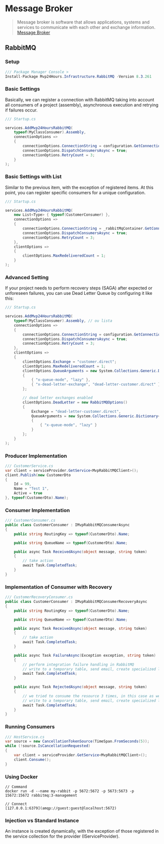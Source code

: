 # Message Broker
>Message broker is software that allows applications, systems and services to communicate with each other and exchange information. [Message Broker](https://en.wikipedia.org/wiki/Message_broker)

## RabbitMQ

### Setup
```csharp
/// Package Manager Console >
Install-Package Mvp24Hours.Infrastructure.RabbitMQ -Version 8.3.261
```

### Basic Settings
Basically, we can register a connection with RabbitMQ taking into account all consumers of a project (assembly), asynchronous execution and retrying if failures occur.

```csharp
/// Startup.cs

services.AddMvp24HoursRabbitMQ(
    typeof(MyClassConsumer).Assembly,
    connectionOptions =>
    {
        connectionOptions.ConnectionString = configuration.GetConnectionString("RabbitMQContext");
        connectionOptions.DispatchConsumersAsync = true;
        connectionOptions.RetryCount = 3;
    }
);

```

### Basic Settings with List
Similar to the previous item, with the exception of registered items. At this point, you can register specific consumers for a unique configuration.

```csharp
/// Startup.cs

services.AddMvp24HoursRabbitMQ(
    new List<Type> { typeof(CustomerConsumer) },
    connectionOptions =>
    {
        connectionOptions.ConnectionString = _rabbitMqContainer.GetConnectionString();
        connectionOptions.DispatchConsumersAsync = true;
        connectionOptions.RetryCount = 3;
    },
    clientOptions =>
    {
        clientOptions.MaxRedeliveredCount = 1;
    }
);

```

### Advanced Setting
If your project needs to perform recovery steps (SAGA) after expected or unforeseen failures, you can use Dead Letter Queue by configuring it like this:

```csharp
/// Startup.cs

services.AddMvp24HoursRabbitMQ(
    typeof(MyClassConsumer).Assembly, // ou lista
    connectionOptions =>
    {
        connectionOptions.ConnectionString = configuration.GetConnectionString("RabbitMQContext");
        connectionOptions.DispatchConsumersAsync = true;
        connectionOptions.RetryCount = 3;
    },
    clientOptions =>
    {
        clientOptions.Exchange = "customer.direct";
        clientOptions.MaxRedeliveredCount = 1;
        clientOptions.QueueArguments = new System.Collections.Generic.Dictionary<string, object>
        {
            { "x-queue-mode", "lazy" },
            { "x-dead-letter-exchange", "dead-letter-customer.direct" }
        };

        // dead letter exchanges enabled
        clientOptions.DeadLetter = new RabbitMQOptions()
        {
            Exchange = "dead-letter-customer.direct",
            QueueArguments = new System.Collections.Generic.Dictionary<string, object>
            {
                { "x-queue-mode", "lazy" }
            }
        };
    }
);

```

### Producer Implementation

```csharp
/// CustomerService.cs
var client = serviceProvider.GetService<MvpRabbitMQClient>();
client.Publish(new CustomerDto
{
    Id = 99,
    Name = "Test 1",
    Active = true
}, typeof(CustomerDto).Name);

```

### Consumer Implementation

```csharp
/// CustomerConsumer.cs
public class CustomerConsumer : IMvpRabbitMQConsumerAsync
{
    public string RoutingKey => typeof(CustomerDto).Name;

    public string QueueName => typeof(CustomerDto).Name;

    public async Task ReceivedAsync(object message, string token)
    {
        // take action
        await Task.CompletedTask;
    }
}
```

### Implementation of Consumer with Recovery

```csharp
/// CustomerRecoveryConsumer.cs
public class CustomerConsumer : IMvpRabbitMQConsumerRecoveryAsync
{
    public string RoutingKey => typeof(CustomerDto).Name;

    public string QueueName => typeof(CustomerDto).Name;

    public async Task ReceivedAsync(object message, string token)
    {
        // take action
        await Task.CompletedTask;
    }

    public async Task FailureAsync(Exception exception, string token)
    {
        // perform integration failure handling in RabbitMQ
        // write to a temporary table, send email, create specialized log, etc.
        await Task.CompletedTask;
    }

    public async Task RejectedAsync(object message, string token)
    {
        // we tried to consume the resource 3 times, in this case as we did not treat it, we will disregard it
        // write to a temporary table, send email, create specialized log, etc.
        await Task.CompletedTask;
    }
}
```

### Running Consumers

```csharp
/// HostService.cs
var source = new CancellationTokenSource(TimeSpan.FromSeconds(5));
while (!source.IsCancellationRequested)
{
    var client = serviceProvider.GetService<MvpRabbitMQClient>();
    client.Consume();
}

```

### Using Docker
```
// Command
docker run -d --name my-rabbit -p 5672:5672 -p 5673:5673 -p 15672:15672 rabbitmq:3-management

// Connect
[127.0.0.1:6379](amqp://guest:guest@localhost:5672)

```

### Injection vs Standard Instance
An instance is created dynamically, with the exception of those registered in the service collection for the provider (IServiceProvider).
